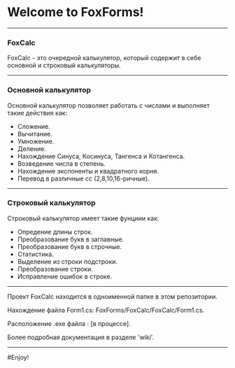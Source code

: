 # Welcome to FoxForms!
______
### FoxCalc
FoxCalc - это очередной калькулятор, который содержит в себе основной и строковый калькуляторы.
______
### Основной калькулятор
Основной калькулятор позволяет работать с числами и выполняет такие действия как:
+ Сложение.
+ Вычитание.
+ Умножение.
+ Деление.
+ Нахождение Синуса, Косинуса, Тангенса и Котангенса.
+ Возведение числа в степень.
+ Нахождение экспоненты и квадратного корня.
+ Перевод в различные сс (2,8,10,16-ричные).
_______
### Строковый калькулятор
Строковый калькулятор имеет такие фунциии как:
+ Опредение длины строк.
+ Преобразование букв в заглавные.
+ Преобразование букв в строчные.
+ Статистика.
+ Выделение из строки подстроки.
+ Преобразование строки.
+ Исправление ошибок в строке.
______
Проект FoxCalc находится в одноименной папке в этом репозитории.

Нахождение файла Form1.cs: FoxForms/FoxCalc/FoxCalc/Form1.cs.

Расположение .exe файла : [в процессе].

Более подробная документация в разделе 'wiki'.
___
#Enjoy!

